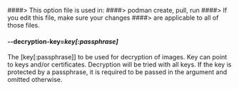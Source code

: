 ####> This option file is used in:
####>   podman create, pull, run
####> If you edit this file, make sure your changes
####> are applicable to all of those files.
#### **--decryption-key**=*key[:passphrase]*

The [key[:passphrase]] to be used for decryption of images. Key can point to keys and/or certificates. Decryption will be tried with all keys. If the key is protected by a passphrase, it is required to be passed in the argument and omitted otherwise.
